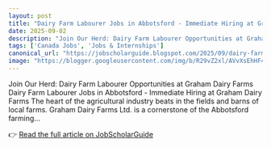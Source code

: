 ```yaml
---
layout: post
title: "Dairy Farm Labourer Jobs in Abbotsford - Immediate Hiring at Graham Dairy Farms"
date: 2025-09-02
description: "Join Our Herd: Dairy Farm Labourer Opportunities at Graham Dairy Farms Dairy Farm Labourer Jobs in Abbotsford - Immediate Hiring at Graham Dairy Farms The heart of the agricultural industry beats in the fields and barns of local farms. Graham Dairy Farms Ltd. is a cornerstone of the Abbotsford farming..."
tags: ['Canada Jobs', 'Jobs & Internships']
canonical_url: "https://jobscholarguide.blogspot.com/2025/09/dairy-farm-labourer-jobs-in-abbotsford.html"
image: "https://blogger.googleusercontent.com/img/b/R29vZ2xl/AVvXsEhHF4kv-v3P-bC3me9sgE0GwEJPzfQFIgjyXoNSdOvXqUkI8feSTVKbuiDV0XwVGlvzr0afNy80o-f3W5p6pmJJJyoAmym8hgBoQSvS_fce81LqUsxa0_YZbswaoqf2FPFjvwGJnP8BEwA2sB07aw-0XdinxC5glK0_r_4UAmMJlYQNCkpy-2b1iWAcOLS9/s72-c/Dairy%20Farm%20Labourer%20Jobs%20in%20Abbotsford%20-%20Immediate%20Hiring%20at%20Graham%20Dairy%20Farms.png"
---
```


Join Our Herd: Dairy Farm Labourer Opportunities at Graham Dairy Farms Dairy Farm Labourer Jobs in Abbotsford - Immediate Hiring at Graham Dairy Farms The heart of the agricultural industry beats in the fields and barns of local farms. Graham Dairy Farms Ltd. is a cornerstone of the Abbotsford farming...

👉 [Read the full article on JobScholarGuide](https://jobscholarguide.blogspot.com/2025/09/dairy-farm-labourer-jobs-in-abbotsford.html)
